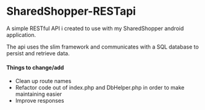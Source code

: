 # SharedShopper-RESTapi

A simple RESTful API i created to use with my SharedShopper android application.

The api uses the slim framework and communicates with a SQL database to persist and retrieve data.

<h4>Things to change/add</h4>
<ul>
  <li>Clean up route names</li>
  <li>Refactor code out of index.php and DbHelper.php in order to make maintaining easier</li>
  <li>Improve responses</li>
</ul>
